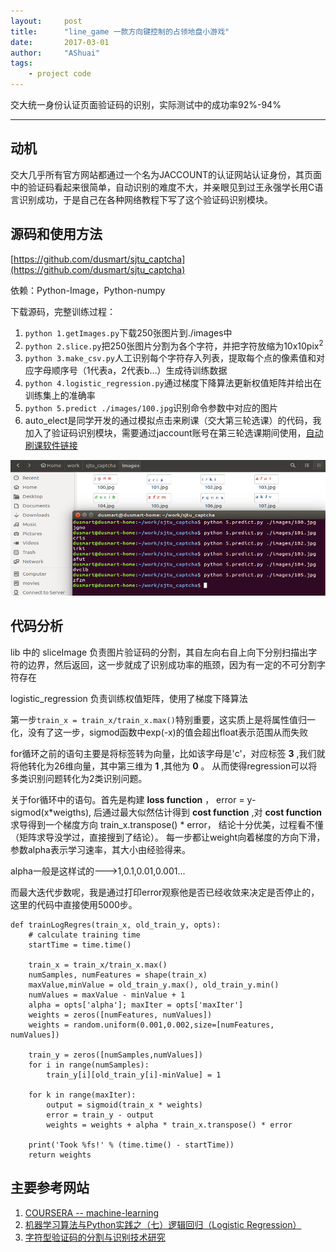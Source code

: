 ```yaml
---
layout:     post
title:      "line_game 一款方向键控制的占领地盘小游戏"
date:       2017-03-01
author:     "AShuai"
tags:
    - project code
---
```


交大统一身份认证页面验证码的识别，实际测试中的成功率92%-94%

<!--more-->

---

## 动机

交大几乎所有官方网站都通过一个名为JACCOUNT的认证网站认证身份，其页面中的验证码看起来很简单，自动识别的难度不大，并亲眼见到过王永强学长用C语言识别成功，于是自己在各种网络教程下写了这个验证码识别模块。

## 源码和使用方法

[https://github.com/dusmart/sjtu_captcha](https://github.com/dusmart/sjtu_captcha)

依赖：Python-Image，Python-numpy

下载源码，完整训练过程：
1. ```python 1.getImages.py```下载250张图片到./images中
2. ```python 2.slice.py```把250张图片分割为各个字符，并把字符放缩为10x10pix<sup>2</sup>
3. ```python 3.make_csv.py```人工识别每个字符存入列表，提取每个点的像素值和对应字母顺序号（1代表a，2代表b...）生成待训练数据
4. ```python 4.logistic_regression.py```通过梯度下降算法更新权值矩阵并给出在训练集上的准确率
5. ```python 5.predict ./images/100.jpg```识别命令参数中对应的图片
6. auto_elect是同学开发的通过模拟点击来刷课（交大第三轮选课）的代码，我加入了验证码识别模块，需要通过jaccount账号在第三轮选课期间使用，[自动刷课软件链接](http://zhuxinqi.space/project.html)

![img](/assets/img/2017-03-01-8.png)

## 代码分析

lib 中的 sliceImage 负责图片验证码的分割，其自左向右自上向下分别扫描出字符的边界，然后返回，这一步就成了识别成功率的瓶颈，因为有一定的不可分割字符存在

logistic_regression 负责训练权值矩阵，使用了梯度下降算法

第一步```train_x = train_x/train_x.max()```特别重要，这实质上是将属性值归一化，没有了这一步，sigmod函数中exp(-x)的值会超出float表示范围从而失败

for循环之前的语句主要是将标签转为向量，比如该字母是'c'，对应标签 **3** ,我们就将他转化为26维向量，其中第三维为 **1** ,其他为 **0** 。
从而使得regression可以将多类识别问题转化为2类识别问题。

关于for循环中的语句。首先是构建 **loss function** ， error = y-sigmod(x*weigths), 后通过最大似然估计得到 **cost function** ,对 **cost function** 求导得到一个梯度方向 train_x.transpose() * error， 结论十分优美，过程看不懂（矩阵求导没学过，直接搜到了结论）。
每一步都让weight向着梯度的方向下滑，参数alpha表示学习速率，其大小由经验得来。

alpha一般是这样试的--->1,0.1,0.01,0.001...

而最大迭代步数呢，我是通过打印error观察他是否已经收敛来决定是否停止的，这里的代码中直接使用5000步。

```
def trainLogRegres(train_x, old_train_y, opts):
    # calculate training time  
    startTime = time.time()

    train_x = train_x/train_x.max()
    numSamples, numFeatures = shape(train_x)
    maxValue,minValue = old_train_y.max(), old_train_y.min()
    numValues = maxValue - minValue + 1
    alpha = opts['alpha']; maxIter = opts['maxIter']
    weights = zeros([numFeatures, numValues])
    weights = random.uniform(0.001,0.002,size=[numFeatures, numValues])

    train_y = zeros([numSamples,numValues])
    for i in range(numSamples):
        train_y[i][old_train_y[i]-minValue] = 1

    for k in range(maxIter):  
        output = sigmoid(train_x * weights)
        error = train_y - output
        weights = weights + alpha * train_x.transpose() * error

    print('Took %fs!' % (time.time() - startTime))  
    return weights  
```

## 主要参考网站
1. [COURSERA -- machine-learning](https://www.coursera.org/learn/machine-learning)
2. [机器学习算法与Python实践之（七）逻辑回归（Logistic Regression）](http://blog.csdn.net/zouxy09/article/details/20319673#)
3. [字符型验证码的分割与识别技术研究](http://www.doc88.com/p-8741957922524.html)
